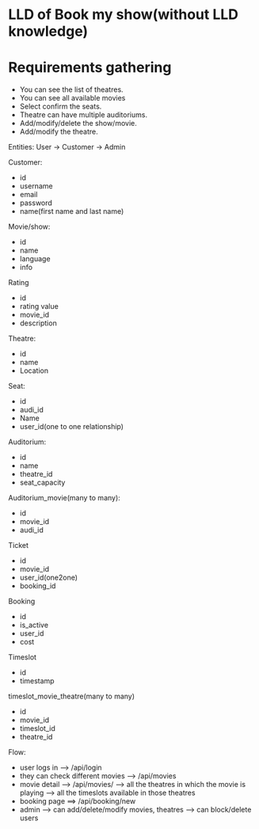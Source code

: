 # LLD of Book my show(without LLD knowledge)

# Requirements gathering

- You can see the list of theatres.
- You can see all available movies
- Select confirm the seats.
- Theatre can have multiple auditoriums.
- Add/modify/delete the show/movie.
- Add/modify the theatre.

Entities:
User -> Customer
-> Admin

Customer:

- id
- username
- email
- password
- name(first name and last name)

Movie/show:

- id
- name
- language
- info

Rating

- id
- rating value
- movie_id
- description

Theatre:

- id
- name
- Location

Seat:

- id
- audi_id
- Name
- user_id(one to one relationship)

Auditorium:

- id
- name
- theatre_id
- seat_capacity

Auditorium_movie(many to many):

- id
- movie_id
- audi_id

Ticket

- id
- movie_id
- user_id(one2one)
- booking_id

Booking

- id
- is_active
- user_id
- cost

Timeslot

- id
- timestamp

timeslot_movie_theatre(many to many)

- id
- movie_id
- timeslot_id
- theatre_id

Flow:

- user logs in --> /api/login
- they can check different movies --> /api/movies
- movie detail --> /api/movies/<id>
  --> all the theatres in which the movie is playing
  --> all the timeslots available in those theatres
- booking page ==> /api/booking/new
- admin --> can add/delete/modify movies, theatres
  --> can block/delete users
